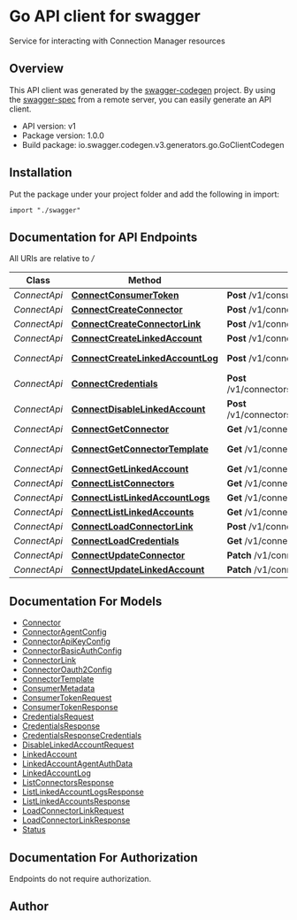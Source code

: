 # Go API client for swagger

Service for interacting with Connection Manager resources

## Overview
This API client was generated by the [swagger-codegen](https://github.com/swagger-api/swagger-codegen) project.  By using the [swagger-spec](https://github.com/swagger-api/swagger-spec) from a remote server, you can easily generate an API client.

- API version: v1
- Package version: 1.0.0
- Build package: io.swagger.codegen.v3.generators.go.GoClientCodegen

## Installation
Put the package under your project folder and add the following in import:
```golang
import "./swagger"
```

## Documentation for API Endpoints

All URIs are relative to */*

Class | Method | HTTP request | Description
------------ | ------------- | ------------- | -------------
*ConnectApi* | [**ConnectConsumerToken**](docs/ConnectApi.md#connectconsumertoken) | **Post** /v1/consumers:consumerToken | Consumer Token
*ConnectApi* | [**ConnectCreateConnector**](docs/ConnectApi.md#connectcreateconnector) | **Post** /v1/connectors | Create connector
*ConnectApi* | [**ConnectCreateConnectorLink**](docs/ConnectApi.md#connectcreateconnectorlink) | **Post** /v1/connectors/{connector}/links | CreateConnectorLink
*ConnectApi* | [**ConnectCreateLinkedAccount**](docs/ConnectApi.md#connectcreatelinkedaccount) | **Post** /v1/connectors/{connector}/linkedaccounts | Create LinkedAccount
*ConnectApi* | [**ConnectCreateLinkedAccountLog**](docs/ConnectApi.md#connectcreatelinkedaccountlog) | **Post** /v1/connectors/{connector}/linkedaccounts/{linkedaccount}/logs | Create LinkedAccountLog
*ConnectApi* | [**ConnectCredentials**](docs/ConnectApi.md#connectcredentials) | **Post** /v1/connectors/{connector}/linkedaccounts/{linkedaccount}:credentials | LinkedAccount Credentials
*ConnectApi* | [**ConnectDisableLinkedAccount**](docs/ConnectApi.md#connectdisablelinkedaccount) | **Post** /v1/connectors/{connector}/linkedaccounts/{linkedaccount}:disable | DisableLinkedAccount
*ConnectApi* | [**ConnectGetConnector**](docs/ConnectApi.md#connectgetconnector) | **Get** /v1/connectors/{connector} | Get Connector
*ConnectApi* | [**ConnectGetConnectorTemplate**](docs/ConnectApi.md#connectgetconnectortemplate) | **Get** /v1/connectortemplates/{connectortemplate} | Get ConnectorTemplate
*ConnectApi* | [**ConnectGetLinkedAccount**](docs/ConnectApi.md#connectgetlinkedaccount) | **Get** /v1/connectors/{connector}/linkedaccounts/{linkedaccount} | Get LinkedAccount
*ConnectApi* | [**ConnectListConnectors**](docs/ConnectApi.md#connectlistconnectors) | **Get** /v1/connectors | List Connectors
*ConnectApi* | [**ConnectListLinkedAccountLogs**](docs/ConnectApi.md#connectlistlinkedaccountlogs) | **Get** /v1/connectors/{connector}/linkedaccounts/{linkedaccount}/logs | ListLinkedAccountLogs
*ConnectApi* | [**ConnectListLinkedAccounts**](docs/ConnectApi.md#connectlistlinkedaccounts) | **Get** /v1/connectors/{connector}/linkedaccounts | List LinkedAccounts
*ConnectApi* | [**ConnectLoadConnectorLink**](docs/ConnectApi.md#connectloadconnectorlink) | **Post** /v1/connectors:loadLink | LoadConnectorLink
*ConnectApi* | [**ConnectLoadCredentials**](docs/ConnectApi.md#connectloadcredentials) | **Get** /v1/connectors/{connector}/consumers/{consumer}:credentials | LoadCredentials
*ConnectApi* | [**ConnectUpdateConnector**](docs/ConnectApi.md#connectupdateconnector) | **Patch** /v1/connectors/{connector} | Update Connector
*ConnectApi* | [**ConnectUpdateLinkedAccount**](docs/ConnectApi.md#connectupdatelinkedaccount) | **Patch** /v1/connectors/{connector}/linkedaccounts/{linkedaccount} | Update LinkedAccount

## Documentation For Models

 - [Connector](docs/Connector.md)
 - [ConnectorAgentConfig](docs/ConnectorAgentConfig.md)
 - [ConnectorApiKeyConfig](docs/ConnectorApiKeyConfig.md)
 - [ConnectorBasicAuthConfig](docs/ConnectorBasicAuthConfig.md)
 - [ConnectorLink](docs/ConnectorLink.md)
 - [ConnectorOauth2Config](docs/ConnectorOauth2Config.md)
 - [ConnectorTemplate](docs/ConnectorTemplate.md)
 - [ConsumerMetadata](docs/ConsumerMetadata.md)
 - [ConsumerTokenRequest](docs/ConsumerTokenRequest.md)
 - [ConsumerTokenResponse](docs/ConsumerTokenResponse.md)
 - [CredentialsRequest](docs/CredentialsRequest.md)
 - [CredentialsResponse](docs/CredentialsResponse.md)
 - [CredentialsResponseCredentials](docs/CredentialsResponseCredentials.md)
 - [DisableLinkedAccountRequest](docs/DisableLinkedAccountRequest.md)
 - [LinkedAccount](docs/LinkedAccount.md)
 - [LinkedAccountAgentAuthData](docs/LinkedAccountAgentAuthData.md)
 - [LinkedAccountLog](docs/LinkedAccountLog.md)
 - [ListConnectorsResponse](docs/ListConnectorsResponse.md)
 - [ListLinkedAccountLogsResponse](docs/ListLinkedAccountLogsResponse.md)
 - [ListLinkedAccountsResponse](docs/ListLinkedAccountsResponse.md)
 - [LoadConnectorLinkRequest](docs/LoadConnectorLinkRequest.md)
 - [LoadConnectorLinkResponse](docs/LoadConnectorLinkResponse.md)
 - [Status](docs/Status.md)

## Documentation For Authorization
 Endpoints do not require authorization.


## Author


